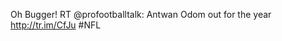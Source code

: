 <!--
id: 216716063
link: http://kevinisom.info/post/216716063/oh-bugger-rt-profootballtalk-antwan-odom-out
slug: oh-bugger-rt-profootballtalk-antwan-odom-out
date: Mon Oct 19 2009 13:48:35 GMT+1300 (NZDT)
raw: {"blog_name":"kevinisom","id":216716063,"post_url":"http://kevinisom.info/post/216716063/oh-bugger-rt-profootballtalk-antwan-odom-out","slug":"oh-bugger-rt-profootballtalk-antwan-odom-out","type":"text","date":"2009-10-19 00:48:35 GMT","timestamp":1255913315,"state":"published","format":"html","reblog_key":"2ALbzpep","tags":[],"short_url":"http://tmblr.co/Zw68YyCwjCV","highlighted":[],"feed_item":"http://twitter.com/kev_nz/statuses/4976902420","from_feed_id":"650289","note_count":0,"title":null,"body":"<p>Oh Bugger! RT @profootballtalk: Antwan Odom out for the year <a href=\"http://tr.im/CfJu\" target=\"_blank\">http://tr.im/CfJu</a> #NFL</p>"}
publish: 2009-10-019
tags: 
title: null
-->


Oh Bugger! RT @profootballtalk: Antwan Odom out for the year
<http://tr.im/CfJu> \#NFL


